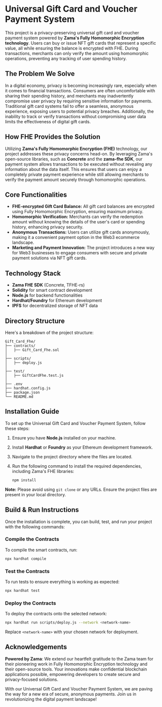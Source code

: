# Universal Gift Card and Voucher Payment System

This project is a privacy-preserving universal gift card and voucher payment system powered by **Zama's Fully Homomorphic Encryption technology**. Users can buy or issue NFT gift cards that represent a specific value, all while ensuring the balance is encrypted with FHE. During transactions, merchants can only verify the amount using homomorphic operations, preventing any tracking of user spending history.

## The Problem We Solve

In a digital economy, privacy is becoming increasingly rare, especially when it comes to financial transactions. Consumers are often uncomfortable with sharing their spending history, and merchants may inadvertently compromise user privacy by requiring sensitive information for payments. Traditional gift card systems fail to offer a seamless, anonymous experience, exposing users to potential privacy breaches. Additionally, the inability to track or verify transactions without compromising user data limits the effectiveness of digital gift cards.

## How FHE Provides the Solution

Utilizing **Zama's Fully Homomorphic Encryption (FHE)** technology, our project addresses these privacy concerns head-on. By leveraging Zama's open-source libraries, such as **Concrete** and the **zama-fhe SDK**, our payment system allows transactions to be executed without revealing any information about the data itself. This ensures that users can enjoy a completely private payment experience while still allowing merchants to verify the payment amount securely through homomorphic operations. 

## Core Functionalities

- **FHE-encrypted Gift Card Balance:** All gift card balances are encrypted using Fully Homomorphic Encryption, ensuring maximum privacy.
- **Homomorphic Verification:** Merchants can verify the redemption amount without knowing the details of the user's card or spending history, enhancing privacy security.
- **Anonymous Transactions:** Users can utilize gift cards anonymously, making it a convenient payment option in the Web3 ecommerce landscape.
- **Marketing and Payment Innovation:** The project introduces a new way for Web3 businesses to engage consumers with secure and private payment solutions via NFT gift cards.

## Technology Stack

- **Zama FHE SDK** (Concrete, TFHE-rs)
- **Solidity** for smart contract development
- **Node.js** for backend functionalities
- **Hardhat/Foundry** for Ethereum development
- **IPFS** for decentralized storage of NFT data

## Directory Structure

Here's a breakdown of the project structure:

```
Gift_Card_Fhe/
├── contracts/
│   ├── Gift_Card_Fhe.sol
│   
├── scripts/
│   ├── deploy.js
│   
├── test/
│   ├── GiftCardFhe.test.js
│   
├── .env
├── hardhat.config.js
├── package.json
└── README.md
```

## Installation Guide

To set up the Universal Gift Card and Voucher Payment System, follow these steps:

1. Ensure you have **Node.js** installed on your machine.
2. Install **Hardhat** or **Foundry** as your Ethereum development framework.
3. Navigate to the project directory where the files are located.
4. Run the following command to install the required dependencies, including Zama's FHE libraries:

   ```bash
   npm install
   ```

**Note:** Please avoid using `git clone` or any URLs. Ensure the project files are present in your local directory.

## Build & Run Instructions

Once the installation is complete, you can build, test, and run your project with the following commands:

### Compile the Contracts

To compile the smart contracts, run:

```bash
npx hardhat compile
```

### Test the Contracts

To run tests to ensure everything is working as expected:

```bash
npx hardhat test
```

### Deploy the Contracts

To deploy the contracts onto the selected network:

```bash
npx hardhat run scripts/deploy.js --network <network-name>
```

Replace `<network-name>` with your chosen network for deployment.

## Acknowledgements

**Powered by Zama**: We extend our heartfelt gratitude to the Zama team for their pioneering work in Fully Homomorphic Encryption technology and their open-source tools. Your innovations make confidential blockchain applications possible, empowering developers to create secure and privacy-focused solutions. 

With our Universal Gift Card and Voucher Payment System, we are paving the way for a new era of secure, anonymous payments. Join us in revolutionizing the digital payment landscape!